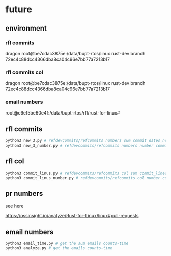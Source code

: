 # future

## environment

<!-- dragon root@be7cdac3875e:
branch 88fdf4db2d5eacee818b0ace379026e4ea835fd6 rust-dev -->

### rfl commits

dragon root@be7cdac3875e:/data/bupt-rtos/linux rust-dev branch 
72ec4c88dcc4366dba8ca04c96e7bb77a7213b17

### rfl commits col

dragon root@be7cdac3875e:/data/bupt-rtos/linux rust-dev branch 
72ec4c88dcc4366dba8ca04c96e7bb77a7213b17

### email numbers

root@c6ef5be60e4f:/data/bupt-rtos/rfl/rust-for-linux#

## rfl commits


```bash
python3 new_3.py # refdevcommits/refcommits numbers sum commit_dates_new.png
python3 new_3_number.py # refdevcommits/refcommits numbers number commit_dates_number.png
```

## rfl col

```bash
python3 commit_linus.py # refdevcommits/refcommits col sum commit_lines_sum_dev.png
python3 commit_linus_number.py # refdevcommits/refcommits col number commit_lines_dev.png
```

## pr numbers

see here

https://ossinsight.io/analyze/Rust-for-Linux/linux#pull-requests

## email numbers

```bash
python3 email_time.py # get the sum emails counts-time
python3 analyze.py # get the emails counts-time
```